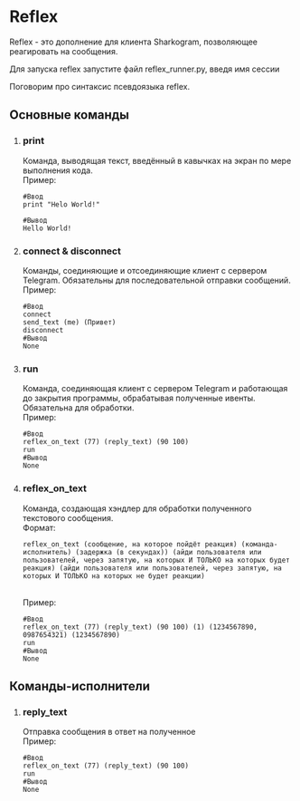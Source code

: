 <h1>Reflex</h1>
<p>Reflex - это дополнение для клиента Sharkogram, позволяющее реагировать на сообщения.</p>

<p>Для запуска reflex запустите файл reflex_runner.py,
введя имя сессии</p>

<p>Поговорим про синтаксис псевдоязыка reflex.</p>


<h2>Основные команды</h2>
<ol>
<li>
<h3>print</h3><p>Команда, выводящая текст, введённый в кавычках на экран
по мере выполнения кода.<br>Пример:</p>

    #Ввод
    print "Helo World!"

    #Вывод
    Hello World!
</li>

<li>
<h3>connect & disconnect</h3><p>Команды, соединяющие и 
отсоединяющие клиент с сервером Telegram. Обязательны
для последовательной отправки сообщений.<br>Пример:</p>

    #Ввод
    connect
    send_text (me) (Привет)
    disconnect
    #Вывод
    None

</li>
<li>
<h3>run</h3><p>Команда, соединяющая клиент с сервером Telegram
и работающая до закрытия программы, обрабатывая полученные ивенты. 
Обязательна для обработки.<br>Пример:</p>

    #Ввод
    reflex_on_text (77) (reply_text) (90 100)
    run
    #Вывод
    None

</li>

<li>
<h3>reflex_on_text</h3><p>Команда, создающая хэндлер для обработки
полученного текстового сообщения.<br>
Формат:</p>
    
    reflex_on_text (сообщение, на которое пойдёт реакция) (команда-исполнитель) (задержка (в секундах)) (айди пользователя или пользователей, через запятую, на которых И ТОЛЬКО на которых будет реакция) (айди пользователя или пользователей, через запятую, на которых И ТОЛЬКО на которых не будет реакции)


<br>Пример:</p>

    #Ввод
    reflex_on_text (77) (reply_text) (90 100) (1) (1234567890, 0987654321) (1234567890)
    run
    #Вывод
    None

</li>

</ol>

<h2>Команды-исполнители</h2>
<ol>
<li><h3>reply_text</h3><p>Отправка сообщения в ответ на полученное<br>Пример:</p></li>

    #Ввод
    reflex_on_text (77) (reply_text) (90 100)
    run
    #Вывод
    None
    

</ol>
